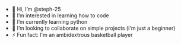 - 👋 Hi, I’m @steph-25
- 👀 I’m interested in learning how to code
- 🌱 I’m currently learning python
- 💞️ I’m looking to collaborate on simple projects (i'm just a beginner)
- ⚡ Fun fact: I'm an ambidextrous basketball player

<!---
steph-25/steph-25 is a ✨ special ✨ repository because its `README.md` (this file) appears on your GitHub profile.
You can click the Preview link to take a look at your changes.
--->
